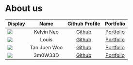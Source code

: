 # About us

Display | Name | Github Profile | Portfolio 
--------|:----:|:--------------:|:---------:
![](https://avatars.githubusercontent.com/u/2332196?v=4) | Kelvin Neo | [Github](https://github.com/kelvneo) | [Portfolio](docs/team/kelvneo.md)
![](https://avatars.githubusercontent.com/u/69447277?v=4) | Louis | [Github](https://github.com/LouisLouis19) | [Portfolio](docs/team/johndoe.md)
![](https://avatars.githubusercontent.com/u/68680740?v=4) | Tan Juen Woo | [Github](https://github.com/woolicious98) | [Portfolio](docs/team/johndoe.md)
![](https://avatars.githubusercontent.com/u/26686523?v=4) | 3m0W33D | [Github](https://github.com/3m0W33D) | [Portfolio](docs/team/johndoe.md)

